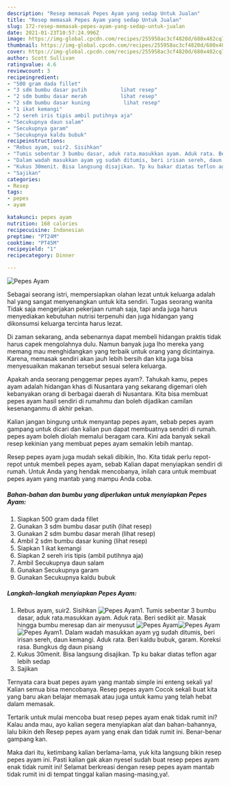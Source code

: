 ```yaml
---
description: "Resep memasak Pepes Ayam yang sedap Untuk Jualan"
title: "Resep memasak Pepes Ayam yang sedap Untuk Jualan"
slug: 172-resep-memasak-pepes-ayam-yang-sedap-untuk-jualan
date: 2021-01-23T10:57:24.996Z
image: https://img-global.cpcdn.com/recipes/255958ac3cf4820d/680x482cq70/pepes-ayam-foto-resep-utama.jpg
thumbnail: https://img-global.cpcdn.com/recipes/255958ac3cf4820d/680x482cq70/pepes-ayam-foto-resep-utama.jpg
cover: https://img-global.cpcdn.com/recipes/255958ac3cf4820d/680x482cq70/pepes-ayam-foto-resep-utama.jpg
author: Scott Sullivan
ratingvalue: 4.6
reviewcount: 3
recipeingredient:
- "500 gram dada fillet"
- "3 sdm bumbu dasar putih           lihat resep"
- "2 sdm bumbu dasar merah           lihat resep"
- "2 sdm bumbu dasar kuning           lihat resep"
- "1 ikat kemangi"
- "2 sereh iris tipis ambil putihnya aja"
- "Secukupnya daun salam"
- "Secukupnya garam"
- "Secukupnya kaldu bubuk"
recipeinstructions:
- "Rebus ayam, suir2. Sisihkan"
- "Tumis sebentar 3 bumbu dasar, aduk rata.masukkan ayam. Aduk rata. Beri sedikit air. Masak hingga bumbu meresap dan air menyusut"
- "Dalam wadah masukkan ayam yg sudah ditumis, beri irisan sereh, daun kemangi. Aduk rata. Beri kaldu bubuk, garam. Koreksi rasa. Bungkus dg daun pisang"
- "Kukus 30menit. Bisa langsung disajikan. Tp ku bakar diatas teflon agar lebih sedap"
- "Sajikan"
categories:
- Resep
tags:
- pepes
- ayam

katakunci: pepes ayam 
nutrition: 168 calories
recipecuisine: Indonesian
preptime: "PT24M"
cooktime: "PT45M"
recipeyield: "1"
recipecategory: Dinner

---
```



![Pepes Ayam](https://img-global.cpcdn.com/recipes/255958ac3cf4820d/680x482cq70/pepes-ayam-foto-resep-utama.jpg)

Sebagai seorang istri, mempersiapkan olahan lezat untuk keluarga adalah hal yang sangat menyenangkan untuk kita sendiri. Tugas seorang  wanita Tidak saja mengerjakan pekerjaan rumah saja, tapi anda juga harus menyediakan kebutuhan nutrisi terpenuhi dan juga hidangan yang dikonsumsi keluarga tercinta harus lezat.

Di zaman  sekarang, anda sebenarnya dapat membeli hidangan praktis tidak harus capek mengolahnya dulu. Namun banyak juga lho mereka yang memang mau menghidangkan yang terbaik untuk orang yang dicintainya. Karena, memasak sendiri akan jauh lebih bersih dan kita juga bisa menyesuaikan makanan tersebut sesuai selera keluarga. 



Apakah anda seorang penggemar pepes ayam?. Tahukah kamu, pepes ayam adalah hidangan khas di Nusantara yang sekarang digemari oleh kebanyakan orang di berbagai daerah di Nusantara. Kita bisa membuat pepes ayam hasil sendiri di rumahmu dan boleh dijadikan camilan kesenanganmu di akhir pekan.

Kalian jangan bingung untuk menyantap pepes ayam, sebab pepes ayam gampang untuk dicari dan kalian pun dapat membuatnya sendiri di rumah. pepes ayam boleh diolah memalui beragam cara. Kini ada banyak sekali resep kekinian yang membuat pepes ayam semakin lebih mantap.

Resep pepes ayam juga mudah sekali dibikin, lho. Kita tidak perlu repot-repot untuk membeli pepes ayam, sebab Kalian dapat menyiapkan sendiri di rumah. Untuk Anda yang hendak mencobanya, inilah cara untuk membuat pepes ayam yang mantab yang mampu Anda coba.

<!--inarticleads1-->

##### Bahan-bahan dan bumbu yang diperlukan untuk menyiapkan Pepes Ayam:

1. Siapkan 500 gram dada fillet
1. Gunakan 3 sdm bumbu dasar putih           (lihat resep)
1. Gunakan 2 sdm bumbu dasar merah           (lihat resep)
1. Ambil 2 sdm bumbu dasar kuning           (lihat resep)
1. Siapkan 1 ikat kemangi
1. Siapkan 2 sereh iris tipis (ambil putihnya aja)
1. Ambil Secukupnya daun salam
1. Gunakan Secukupnya garam
1. Gunakan Secukupnya kaldu bubuk




<!--inarticleads2-->

##### Langkah-langkah menyiapkan Pepes Ayam:

1. Rebus ayam, suir2. Sisihkan
<img src="https://img-global.cpcdn.com/steps/7d223b36a8115110/160x128cq70/pepes-ayam-langkah-memasak-1-foto.jpg" alt="Pepes Ayam">1. Tumis sebentar 3 bumbu dasar, aduk rata.masukkan ayam. Aduk rata. Beri sedikit air. Masak hingga bumbu meresap dan air menyusut
<img src="https://img-global.cpcdn.com/steps/c4b428874e2f1a24/160x128cq70/pepes-ayam-langkah-memasak-2-foto.jpg" alt="Pepes Ayam"><img src="https://img-global.cpcdn.com/steps/c7bfe089c9316288/160x128cq70/pepes-ayam-langkah-memasak-2-foto.jpg" alt="Pepes Ayam"><img src="https://img-global.cpcdn.com/steps/6378d11818d30be2/160x128cq70/pepes-ayam-langkah-memasak-2-foto.jpg" alt="Pepes Ayam">1. Dalam wadah masukkan ayam yg sudah ditumis, beri irisan sereh, daun kemangi. Aduk rata. Beri kaldu bubuk, garam. Koreksi rasa. Bungkus dg daun pisang
1. Kukus 30menit. Bisa langsung disajikan. Tp ku bakar diatas teflon agar lebih sedap
1. Sajikan




Ternyata cara buat pepes ayam yang mantab simple ini enteng sekali ya! Kalian semua bisa mencobanya. Resep pepes ayam Cocok sekali buat kita yang baru akan belajar memasak atau juga untuk kamu yang telah hebat dalam memasak.

Tertarik untuk mulai mencoba buat resep pepes ayam enak tidak rumit ini? Kalau anda mau, ayo kalian segera menyiapkan alat dan bahan-bahannya, lalu bikin deh Resep pepes ayam yang enak dan tidak rumit ini. Benar-benar gampang kan. 

Maka dari itu, ketimbang kalian berlama-lama, yuk kita langsung bikin resep pepes ayam ini. Pasti kalian gak akan nyesel sudah buat resep pepes ayam enak tidak rumit ini! Selamat berkreasi dengan resep pepes ayam mantab tidak rumit ini di tempat tinggal kalian masing-masing,ya!.

